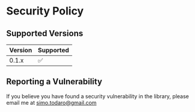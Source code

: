 # Security Policy

## Supported Versions

| Version | Supported          |
| ------- | ------------------ |
| 0.1.x   | :white_check_mark: |

## Reporting a Vulnerability

If you believe you have found a security vulnerability in the library, please email me at simo.todaro@gmail.com
